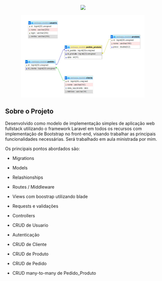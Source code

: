 <p align="center"><a href="https://laravel.com" target="_blank"><img src="https://raw.githubusercontent.com/laravel/art/master/logo-lockup/5%20SVG/2%20CMYK/1%20Full%20Color/laravel-logolockup-cmyk-red.svg" width="400"></a></p>

<p align="center"><img src="./public/img/mer.jpeg" width="400"></p>

## Sobre o Projeto

Desenvolvido como modelo de implementação simples de aplicação web fullstack utilizando o framework Laravel em todos os recursos com implementação de Bootstrap no front-end, visando trabalhar as principais funcionalidades necessárias. Será trabalhado em aula ministrada por mim.

Os principais pontos abordados são:

- Migrations
- Models
- Relashionships
- Routes / Middleware
- Views com boostrap utilizando blade
- Requests e validações
- Controllers
  
- CRUD de Usuario
- Autenticação
- CRUD de Cliente
- CRUD de Produto
- CRUD de Pedido
- CRUD many-to-many de Pedido_Produto
  

